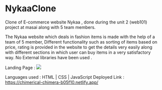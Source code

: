 # NykaaClone

Clone of E-commerce website Nykaa , done during the unit 2 (web101) project at masai along with 5 team members.

The Nykaa website which deals in fashion items is made with the help of a team of 5 member, Different functionality such as sorting of items based on price, rating is provided in the website to get the details very easily along with different sections in which user can buy items in a very satisfactory way. No External libraries have been used .

Landing Page : 
<img src="![Screenshot (61)](https://user-images.githubusercontent.com/105920330/195966252-9c63a162-a879-43aa-b35e-25684c3d485b.png)
"  />

Languages used : HTML | CSS | JavaScript 
Deployed Link : https://chimerical-chimera-b05f10.netlify.app/

